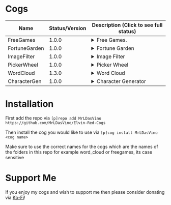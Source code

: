# Cogs
| Name           | Status/Version   | Description (Click to see full status)                                                                                                                                                                                                                                         |
|----------------|------------------|--------------------------------------------------------------------------------------------------------------------------------------------------------------------------------------------------------------------------------------------------------------------------------|
| FreeGames      | 1.0.0            | <details><summary>Free Games.</summary>Notifies a configurable role when new giveaways appear on GamerPower using rich embeds.</details>                                                                                                                                       |
| FortuneGarden  | 1.0.0            | <details><summary>Fortune Garden</summary>Gain fortune seeds by chatting then plant them and get random rewards when they bloom.</details>                                                                                                                                     |
| ImageFilter    | 1.0.0            | <details><summary>Image Filter</summary>Apply image effects (blur, Rain, etc.) using the Jeyy Image API.</details>                                                                                                                                                             |
| PickerWheel    | 1.0.0            | <details><summary>Picker Wheel</summary>Manage multiple named wheels and spin a random option via an animated spinning-wheel GIF.</details>                                                                                                                                    |
| WordCloud      | 1.3.0            | <details><summary>Word Cloud</summary>Tracks words, Unicode emojis, custom Discord emojis and reactions per-user and per-guild and generates transparent PNG wordclouds.</details>                                                                                             |
| CharacterGen   | 1.0.0            | <details><summary>Character Generator</summary>Generate quirky characters with backstories for roleplay or GM use.</details> 

# Installation

First add the repo via
`[p]repo add MrLDasVino https://github.com/MrLDasVino/Elvin-Red-Cogs`

Then install the cog you would like to use via
`[p]cog install MrLDasVino <cog name>`

Make sure to use the correct names for the cogs which are the names of the folders in this repo for example word_cloud or freegames, its case sensitive

# Support Me

If you enjoy my cogs and wish to support me then please consider donating via [Ko-Fi](https://ko-fi.com/dasvino)!






